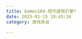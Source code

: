 ```yaml
---
title: Games104-现代游戏引擎*
date: 2025-01-15 19:43:34
category: 游戏杂谈

---
```


<!-- ### 前言
1. 现代战争，是系统与系统之间的对抗
2. 数字孪生：将现实转换为虚拟
3. 游戏引擎的教父：John Carmack，卡神
4. 任何一个游戏引擎，都有一个uptick，
5. 关联课程：games 101


### 游戏引擎架构 -->



<!-- class Scheduler {
  constructor(limit) {
    this.limit = limit;
    this.runningTasks = 0;
    this.queue = [];
  }

  add(promiseCreator) {
    // TODO
  }
}

// 使用示例 
const timeout = (time) => new Promise(resolve => setTimeout(resolve, time));
const scheduler = new Scheduler(2);

const addTask = (time, order) => {
  scheduler.add(() => timeout(time)).then(() => console.log(order));
};

addTask(1000, '1');
addTask(500, '2');
addTask(300, '3');
addTask(400, '4');

// 1. 1, 2 开始执行 (并发2)
// 2. 500ms后，2完成，输出2，3开始执行
// 3. 300ms后，3完成，输出3，4开始执行
// 4. 400ms后，4完成，输出4
// 5. 1000ms后，1完成，输出1
// 所以最终顺序是 3, 2, 4, 1 -->